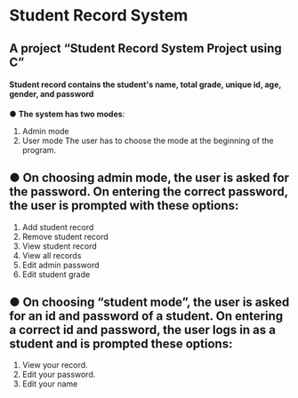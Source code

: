 # Student Record System
## A project “Student Record System Project using C”
#### Student record contains the student's name, total grade, unique id, age, gender, and password

● **The system has two modes**:
1. Admin mode
2. User mode
The user has to choose the mode at the beginning of the program.

## ● On choosing admin mode, the user is asked for the password. On entering the correct password, the user is prompted with these options:
1. Add student record
2. Remove student record
3. View student record
4. View all records
5. Edit admin password
6. Edit student grade

## ● On choosing “student mode”, the user is asked for an id and password of a student. On entering a correct id and password, the user logs in as a student and is prompted these options:
1. View your record.
2. Edit your password.
3. Edit your name
